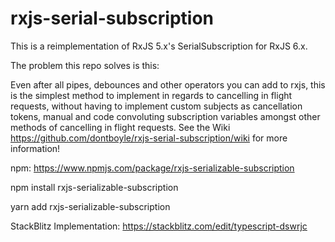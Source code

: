 # rxjs-serial-subscription

This is a reimplementation of RxJS 5.x's SerialSubscription for RxJS 6.x.


The problem this repo solves is this:

Even after all pipes, debounces and other operators you can add to rxjs, this is the simplest method to implement in regards to cancelling in flight requests, without having to implement custom subjects as cancellation tokens, manual and code convoluting subscription variables amongst other methods of cancelling in flight requests.
See the Wiki https://github.com/dontboyle/rxjs-serial-subscription/wiki for more information!


npm: https://www.npmjs.com/package/rxjs-serializable-subscription

npm install rxjs-serializable-subscription

yarn add rxjs-serializable-subscription

StackBlitz Implementation: https://stackblitz.com/edit/typescript-dswrjc
